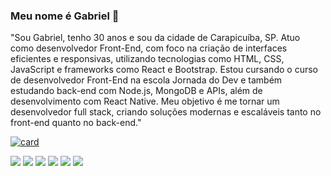 ### Meu nome é Gabriel 👋

"Sou Gabriel, tenho 30 anos e sou da cidade de Carapicuíba, SP. Atuo como desenvolvedor Front-End, com foco na criação de interfaces eficientes e responsivas, utilizando tecnologias como HTML, CSS, JavaScript e frameworks como React e Bootstrap. Estou cursando o curso de desenvolvedor Front-End na escola Jornada do Dev e também estudando back-end com Node.js, MongoDB e APIs, além de desenvolvimento com React Native. Meu objetivo é me tornar um desenvolvedor full stack, criando soluções modernas e escaláveis tanto no front-end quanto no back-end."

[![card](https://github-readme-stats.vercel.app/api?username=gabrielkorver&theme=dark)](https://github.com/anuraghazra/github-readme-stats)

<img src="https://img.shields.io/badge/HTML5-E34F26?style=for-the-badge&logo=html5&logoColor=white" />

<img src="https://img.shields.io/badge/CSS3-1572B6?style=for-the-badge&logo=css3&logoColor=white" />

<img src="https://img.shields.io/badge/JavaScript-F7DF1E?style=for-the-badge&logo=javascript&logoColor=black" />

<img src="https://img.shields.io/badge/-React-61DAFB?style=for-the-badge&logo=react&logoColor=black" />

<img src="https://img.shields.io/badge/-TypeScript-3178C6?style=for-the-badge&logo=typescript&logoColor=white" />

<img src="https://img.shields.io/badge/-Node.js-339933?style=for-the-badge&logo=node.js&logoColor=white" />



<!--
**GabrielKorver/GabrielKorver** is a ✨ _special_ ✨ repository because its `README.md` (this file) appears on your GitHub profile.

Here are some ideas to get you started:

- 🔭 I’m currently working on ...
- 🌱 I’m currently learning ...
- 👯 I’m looking to collaborate on ...
- 🤔 I’m looking for help with ...
- 💬 Ask me about ...
- 📫 How to reach me: ...
- 😄 Pronouns: ...
- ⚡ Fun fact: ...
-->
